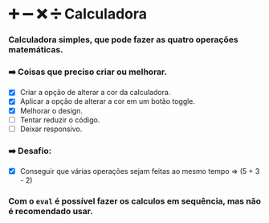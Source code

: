 # :heavy_plus_sign: :heavy_minus_sign: :x: :heavy_division_sign: Calculadora

### Calculadora simples, que pode fazer as quatro operações matemáticas. 


### ➡️ Coisas que preciso criar ou melhorar.

- [X] Criar a opção de alterar a cor da calculadora.
- [X] Aplicar a opção de alterar a cor em um botão toggle.
- [X] Melhorar o design.
- [ ] Tentar reduzir o código.
- [ ] Deixar responsivo.

### ➡️ Desafio: 

- [X] Conseguir que várias operações sejam feitas ao mesmo tempo => (5 + 3 - 2)

### Com o `eval` é possível fazer os calculos em sequência, mas não é recomendado usar.